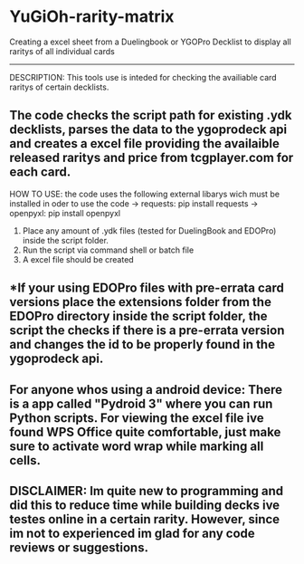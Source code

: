# YuGiOh-rarity-matrix
Creating a excel sheet from a Duelingbook or YGOPro Decklist to display all raritys of all individual cards

-----------------------------------------------------------------------------------------------------------
DESCRIPTION:
This tools use is inteded for checking the availiable card raritys of certain decklists.

The code checks the script path for existing .ydk decklists, parses the data to the ygoprodeck api 
and creates a excel file providing the availaible released raritys and price from tcgplayer.com
for each card.
-----------------------------------------------------------------------------------------------------------
HOW TO USE:
the code uses the following external libarys wich must be installed in oder to use the code
-> requests: pip install requests
-> openpyxl: pip install openpyxl

1) Place any amount of .ydk files (tested for DuelingBook and EDOPro) inside the script folder.
2) Run the script via command shell or batch file
3) A excel file should be created

*If your using EDOPro files with pre-errata card versions 
place the extensions folder from the EDOPro directory inside the script folder,
the script the checks if there is a pre-errata version and changes the id to be 
properly found in the ygoprodeck api.
-----------------------------------------------------------------------------------------------------------
For anyone whos using a android device: 
There is a app called "Pydroid 3" where you can run Python scripts.
For viewing the excel file ive found WPS Office quite comfortable, just make sure to activate word wrap
while marking all cells.
-----------------------------------------------------------------------------------------------------------
DISCLAIMER:
Im quite new to programming and did this to reduce time while building decks ive testes online in a certain 
rarity. However, since im not to experienced im glad for any code reviews or suggestions. 
-----------------------------------------------------------------------------------------------------------





